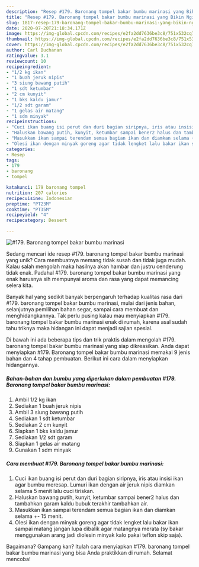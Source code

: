 ```yaml
---
description: "Resep #179. Baronang tompel bakar bumbu marinasi yang Bikin Ngiler"
title: "Resep #179. Baronang tompel bakar bumbu marinasi yang Bikin Ngiler"
slug: 1817-resep-179-baronang-tompel-bakar-bumbu-marinasi-yang-bikin-ngiler
date: 2020-07-20T21:18:34.171Z
image: https://img-global.cpcdn.com/recipes/e2fa2dd7636be3c8/751x532cq70/179-baronang-tompel-bakar-bumbu-marinasi-foto-resep-utama.jpg
thumbnail: https://img-global.cpcdn.com/recipes/e2fa2dd7636be3c8/751x532cq70/179-baronang-tompel-bakar-bumbu-marinasi-foto-resep-utama.jpg
cover: https://img-global.cpcdn.com/recipes/e2fa2dd7636be3c8/751x532cq70/179-baronang-tompel-bakar-bumbu-marinasi-foto-resep-utama.jpg
author: Carl Buchanan
ratingvalue: 3.1
reviewcount: 10
recipeingredient:
- "1/2 kg ikan"
- "1 buah jeruk nipis"
- "3 siung bawang putih"
- "1 sdt ketumbar"
- "2 cm kunyit"
- "1 bks kaldu jamur"
- "1/2 sdt garam"
- "1 gelas air matang"
- "1 sdm minyak"
recipeinstructions:
- "Cuci ikan buang isi perut dan duri bagian siripnya, iris atau insisi ikan agar bumbu meresap. Lumuri ikan dengan air jeruk nipis diamkan selama 5 menit lalu cuci tiriskan."
- "Haluskan bawang putih, kunyit, ketumbar sampai bener2 halus dan tambahkan garam kaldu bubuk terakhir tambahkan air."
- "Masukkan ikan sampai terendam semua bagian ikan dan diamkan selama +- 15 menit."
- "Olesi ikan dengan minyak goreng agar tidak lengket lalu bakar ikan sampai matang jangan lupa dibalik agar matangnya merata (sy bakar menggunakan arang jadi diolesin minyak kalo pakai teflon skip saja)."
categories:
- Resep
tags:
- 179
- baronang
- tompel

katakunci: 179 baronang tompel 
nutrition: 207 calories
recipecuisine: Indonesian
preptime: "PT23M"
cooktime: "PT35M"
recipeyield: "4"
recipecategory: Dessert

---
```



![#179. Baronang tompel bakar bumbu marinasi](https://img-global.cpcdn.com/recipes/e2fa2dd7636be3c8/751x532cq70/179-baronang-tompel-bakar-bumbu-marinasi-foto-resep-utama.jpg)

Sedang mencari ide resep #179. baronang tompel bakar bumbu marinasi yang unik? Cara membuatnya memang tidak susah dan tidak juga mudah. Kalau salah mengolah maka hasilnya akan hambar dan justru cenderung tidak enak. Padahal #179. baronang tompel bakar bumbu marinasi yang enak harusnya sih mempunyai aroma dan rasa yang dapat memancing selera kita.

Banyak hal yang sedikit banyak berpengaruh terhadap kualitas rasa dari #179. baronang tompel bakar bumbu marinasi, mulai dari jenis bahan, selanjutnya pemilihan bahan segar, sampai cara membuat dan menghidangkannya. Tak perlu pusing kalau mau menyiapkan #179. baronang tompel bakar bumbu marinasi enak di rumah, karena asal sudah tahu triknya maka hidangan ini dapat menjadi sajian spesial.




Di bawah ini ada beberapa tips dan trik praktis dalam mengolah #179. baronang tompel bakar bumbu marinasi yang siap dikreasikan. Anda dapat menyiapkan #179. Baronang tompel bakar bumbu marinasi memakai 9 jenis bahan dan 4 tahap pembuatan. Berikut ini cara dalam menyiapkan hidangannya.

<!--inarticleads1-->

##### Bahan-bahan dan bumbu yang diperlukan dalam pembuatan #179. Baronang tompel bakar bumbu marinasi:

1. Ambil 1/2 kg ikan
1. Sediakan 1 buah jeruk nipis
1. Ambil 3 siung bawang putih
1. Sediakan 1 sdt ketumbar
1. Sediakan 2 cm kunyit
1. Siapkan 1 bks kaldu jamur
1. Sediakan 1/2 sdt garam
1. Siapkan 1 gelas air matang
1. Gunakan 1 sdm minyak




<!--inarticleads2-->

##### Cara membuat #179. Baronang tompel bakar bumbu marinasi:

1. Cuci ikan buang isi perut dan duri bagian siripnya, iris atau insisi ikan agar bumbu meresap. Lumuri ikan dengan air jeruk nipis diamkan selama 5 menit lalu cuci tiriskan.
1. Haluskan bawang putih, kunyit, ketumbar sampai bener2 halus dan tambahkan garam kaldu bubuk terakhir tambahkan air.
1. Masukkan ikan sampai terendam semua bagian ikan dan diamkan selama +- 15 menit.
1. Olesi ikan dengan minyak goreng agar tidak lengket lalu bakar ikan sampai matang jangan lupa dibalik agar matangnya merata (sy bakar menggunakan arang jadi diolesin minyak kalo pakai teflon skip saja).




Bagaimana? Gampang kan? Itulah cara menyiapkan #179. baronang tompel bakar bumbu marinasi yang bisa Anda praktikkan di rumah. Selamat mencoba!
